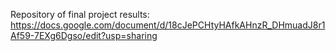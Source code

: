 Repository of final project results:
https://docs.google.com/document/d/18cJePCHtyHAfkAHnzR_DHmuadJ8r1Af59-7EXg6Dgso/edit?usp=sharing
